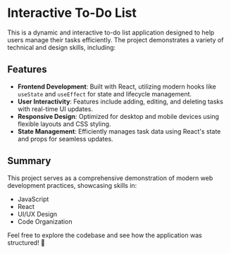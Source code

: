 

# Interactive To-Do List

This is a dynamic and interactive to-do list application designed to help users manage their tasks efficiently. The project demonstrates a variety of technical and design skills, including:

## Features

- **Frontend Development**: Built with React, utilizing modern hooks like `useState` and `useEffect` for state and lifecycle management.  
- **User Interactivity**: Features include adding, editing, and deleting tasks with real-time UI updates.  
- **Responsive Design**: Optimized for desktop and mobile devices using flexible layouts and CSS styling.  
- **State Management**: Efficiently manages task data using React's state and props for seamless updates.  


## Summary

This project serves as a comprehensive demonstration of modern web development practices, showcasing skills in:

- JavaScript
- React
- UI/UX Design
- Code Organization

Feel free to explore the codebase and see how the application was structured! 🚀
